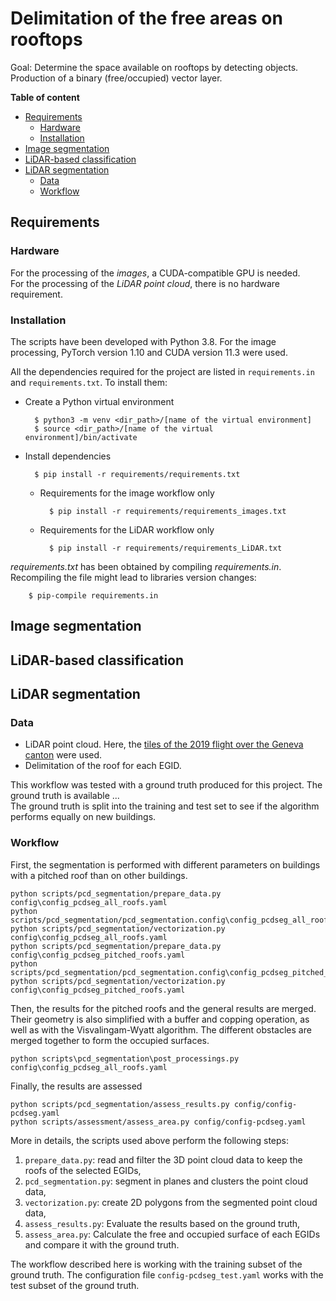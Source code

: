# Delimitation of the free areas on rooftops

Goal: Determine the space available on rooftops by detecting objects. Production of a binary (free/occupied) vector layer.

**Table of content**

- [Requirements](#requirements)
	- [Hardware](#hardware)
    - [Installation](#installation)
- [Image segmentation](#image-segmentation)
- [LiDAR-based classification](#lidar-based-classification)
- [LiDAR segmentation](#lidar-segmentation)
    - [Data](#data)
    - [Workflow](#workflow)

## Requirements

### Hardware

For the processing of the *images*, a CUDA-compatible GPU is needed. <br>
For the processing of the *LiDAR point cloud*, there is no hardware requirement.

### Installation

The scripts have been developed with Python 3.8<!-- 3.10 actually for the pcdseg -->. For the image processing, PyTorch version 1.10 and CUDA version 11.3 were used.

All the dependencies required for the project are listed in `requirements.in` and `requirements.txt`. To install them:

- Create a Python virtual environment

        $ python3 -m venv <dir_path>/[name of the virtual environment]
        $ source <dir_path>/[name of the virtual environment]/bin/activate

- Install dependencies

        $ pip install -r requirements/requirements.txt

    - Requirements for the image workflow only

            $ pip install -r requirements/requirements_images.txt

    - Requirements for the LiDAR workflow only

            $ pip install -r requirements/requirements_LiDAR.txt


_requirements.txt_ has been obtained by compiling _requirements.in_. Recompiling the file might lead to libraries version changes:

        $ pip-compile requirements.in

## Image segmentation

## LiDAR-based classification

## LiDAR segmentation

### Data

- LiDAR point cloud. Here, the [tiles of the 2019 flight over the Geneva canton](https://ge.ch/sitggeoportal1/apps/webappviewer/index.html?id=311e4a8ae2724f9698c9bcfb6ab45c56) were used.
- Delimitation of the roof for each EGID.

This workflow was tested with a ground truth produced for this project. The ground truth is available ... <br>
The ground truth is split into the training and test set to see if the algorithm performs equally on new buildings.

### Workflow

First, the segmentation is performed with different parameters on buildings with a pitched roof than on other buildings.

```
python scripts/pcd_segmentation/prepare_data.py config\config_pcdseg_all_roofs.yaml
python scripts/pcd_segmentation/pcd_segmentation.config\config_pcdseg_all_roofs.yaml
python scripts/pcd_segmentation/vectorization.py config\config_pcdseg_all_roofs.yaml
python scripts/pcd_segmentation/prepare_data.py config\config_pcdseg_pitched_roofs.yaml
python scripts/pcd_segmentation/pcd_segmentation.config\config_pcdseg_pitched_roofs.yaml
python scripts/pcd_segmentation/vectorization.py config\config_pcdseg_pitched_roofs.yaml
```

Then, the results for the pitched roofs and the general results are merged. Their geometry is also simplified with a buffer and copping operation, as well as with the Visvalingam-Wyatt algorithm. The different obstacles are merged together to form the occupied surfaces.

```
python scripts\pcd_segmentation\post_processings.py config\config_pcdseg_all_roofs.yaml
```

Finally, the results are assessed

```
python scripts/pcd_segmentation/assess_results.py config/config-pcdseg.yaml
python scripts/assessment/assess_area.py config/config-pcdseg.yaml
```

More in details, the scripts used above perform the following steps:
1. `prepare_data.py`: read and filter the 3D point cloud data to keep the roofs of the selected EGIDs,
2. `pcd_segmentation.py`: segment in planes and clusters the point cloud data,
3. `vectorization.py`: create 2D polygons from the segmented point cloud data,
5. `assess_results.py`: Evaluate the results based on the ground truth,
6. `assess_area.py`: Calculate the free and occupied surface of each EGIDs and compare it with the ground truth.

The workflow described here is working with the training subset of the ground truth. The configuration file `config-pcdseg_test.yaml` works with the test subset of the ground truth.

